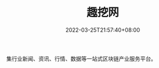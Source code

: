 ﻿---
weight: 
title: "趣挖网"
description: "集行业新闻、资讯、行情、数据等一站式区块链产业服务平台"
date: 2022-03-25T21:57:40+08:00
lastmod: 2022-03-25T16:45:40+08:00
draft: false
authors: ["Metabd"]
featuredImage: "quwawang.jpg"
link: ""
tags: ["元宇宙资讯","趣挖网"]
categories: ["navigation"]
navigation: ["元宇宙资讯"]
lightgallery: true
toc: true
pinned: false
recommend: false
recommend1: false
---
集行业新闻、资讯、行情、数据等一站式区块链产业服务平台。
